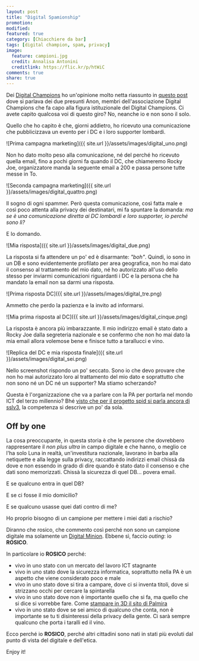 ```yaml
---
layout: post
title: "Digital Spamionship"
promotion: 
modified: 
featured: true
category: [Chiacchiere da bar]
tags: [digital champion, spam, privacy]
image:
  feature: campioni.jpg
  credit: Annalisa Antonini
  creditlink: https://flic.kr/p/htWiC
comments: true
share: true
---
```


Dei [Digital Champions](http://www.digitalchampions.it/) ho un'opinione molto
netta riassunto in [questo
post](https://codiceinsicuro.it/blog/storie-di-anonimi-campioni-e-password-in-chiaro/)
dove si parlava dei due presunti Anon, membri dell'associazione Digital
Champions che fa capo alla figura istituzionale del Digital Champions. Ci avete
capito qualcosa voi di questo giro? No, neanche io e non sono il solo.

Quello che ho capito è che, giorni addietro, ho ricevuto una comunicazione che
pubblicizzava un evento per i DC e i loro supporter lombardi.

![Prima campagna marketing]({{ site.url }}/assets/images/digital_uno.png)

Non ho dato molto peso alla comunicazione, né del perché ho ricevuto quella
email, fino a pochi giorni fa quando il DC, che chiameremo Rocky Joe,
organizzatore manda la seguente email a 200 e passa persone tutte messe in To.

![Seconda campagna marketing]({{ site.url }}/assets/images/digital_quattro.png)

Il sogno di ogni spammer. Però questa comunicazione, così fatta male e così
poco attenta alla privacy dei destinatari, mi fa spuntare la domanda: _ma se è
una comunicazione diretta ai DC lombardi e loro supporter, io perché sono lì?_

E lo domando.

![Mia risposta]({{ site.url }}/assets/images/digital_due.png)

La risposta si fa attendere un po' ed è disarmante: _"boh"_. Quindi, io sono in
un DB e sono evidentemente profilato per area geografica, non ho mai dato il
consenso al trattamento del mio dato, né ho autorizzato all'uso dello stesso
per inviarmi comunicazioni riguardanti i DC e la persona che ha mandato la
email non sa darmi una risposta.

![Prima risposta DC]({{ site.url }}/assets/images/digital_tre.png)

Ammetto che perdo la pazienza e la invito ad informarsi.

![Mia prima risposta al DC]({{ site.url }}/assets/images/digital_cinque.png)

La risposta è ancora più imbarazzante. Il mio indirizzo email è stato dato a
Rocky Joe dalla segreteria nazionale e se confermo che non ho mai dato la mia
email allora volemose bene e finisce tutto a tarallucci e vino.

![Replica del DC e mia risposta finale]({{ site.url }}/assets/images/digital_sei.png)

Nello screenshot rispondo un po' seccato. Sono io che devo provare che non ho
mai autorizzato loro al trattamento del mio dato e soprattutto che non sono né
un DC né un supporter? Ma stiamo scherzando?

Questa è l'organizzazione che va a parlare con la PA per portarla nel mondo ICT
del terzo millennio? Bhé [visto che per il progetto spid si parla ancora di
sslv3](https://codiceinsicuro.it/blog/spid-con-ssl3-e-tls1-dot-0-saremo-tutti-securizzati/),
la competenza si descrive un po' da sola.

## Off by one

La cosa preoccupante, in questa storia è che le persone che dovrebbero
rappresentare il _non plus ultra_ in campo digitale e che hanno, o meglio ce
l'ha solo Luna in realtà, un'investitura nazionale, lavorano in barba alla
netiquette e alla legge sulla privacy, raccattando indirizzi email chissà da
dove e non essendo in grado di dire quando è stato dato il consenso e che dati
sono memorizzati. Chissà la sicurezza di quel DB... povera email.

E se qualcuno entra in quel DB?

E se ci fosse il mio domicilio?

E se qualcuno usasse quei dati contro di me?

Ho proprio bisogno di un campione per mettere i miei dati a rischio?

Diranno che rosico, che commento così perché non sono un campione digitale ma
solamente un [Digital Minion](https://www.facebook.com/groups/digitalminions/).
Ebbene sì, faccio _outing_: io **ROSICO**.

In particolare io **ROSICO** perché:

* vivo in uno stato con un mercato del lavoro ICT stagnante
* vivo in uno stato dove la sicurezza informatica, soprattutto nella PA è un aspetto che viene considerato poco e male
* vivo in uno stato dove si tira a campare, dove ci si inventa titoli, dove si strizzano occhi per cercare la spintarella
* vivo in uno stato dove non è importante quello che si fa, ma quello che si dice si vorrebbe fare. Come [stampare in 3D il sito di Palmira](http://www.ilmessaggero.it/TECNOLOGIA/MAKERFAIRE/maker_faire_roma_stampante_ricostruire_palmira/notizie/1626410.shtml)
* vivo in uno stato dove se sei amico di qualcuno che conta, non è importante se tu ti disinteressi della privacy della gente. Ci sarà sempre qualcuno che porta i taralli ed il vino.

Ecco perché io **ROSICO**, perché altri cittadini sono nati in stati più evoluti dal punto di vista del digitale e dell'etica.


Enjoy it!
